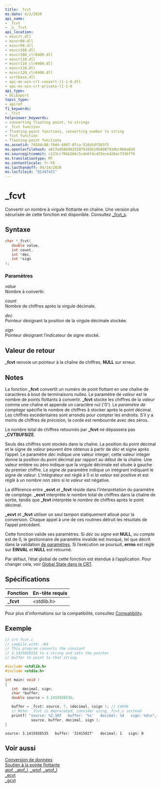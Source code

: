 ```yaml
---
title: _fcvt
ms.date: 4/2/2020
api_name:
- _fcvt
- _o__fcvt
api_location:
- msvcrt.dll
- msvcr80.dll
- msvcr90.dll
- msvcr100.dll
- msvcr100_clr0400.dll
- msvcr110.dll
- msvcr110_clr0400.dll
- msvcr120.dll
- msvcr120_clr0400.dll
- ucrtbase.dll
- api-ms-win-crt-convert-l1-1-0.dll
- api-ms-win-crt-private-l1-1-0
api_type:
- DLLExport
topic_type:
- apiref
f1_keywords:
- _fcvt
helpviewer_keywords:
- converting floating point, to strings
- _fcvt function
- floating-point functions, converting number to string
- fcvt function
- floating-point functions
ms.assetid: 74584c88-f0dd-4907-8fca-52da5df583f5
ms.openlocfilehash: a017ed58b962520793d5b10b088793dbc9b8a83d
ms.sourcegitcommit: c123cc76bb2b6c5cde6f4c425ece420ac733bf70
ms.translationtype: MT
ms.contentlocale: fr-FR
ms.lasthandoff: 04/14/2020
ms.locfileid: "81347431"
---
```

# <a name="_fcvt"></a>_fcvt

Convertir un nombre à virgule flottante en chaîne. Une version plus sécurisée de cette fonction est disponible. Consultez [_fcvt_s](fcvt-s.md).

## <a name="syntax"></a>Syntaxe

```C
char *_fcvt(
   double value,
   int count,
   int *dec,
   int *sign
);
```

### <a name="parameters"></a>Paramètres

*value*<br/>
Nombre à convertir.

*count*<br/>
Nombre de chiffres après la virgule décimale.

*dec*<br/>
Pointeur désignant la position de la virgule décimale stockée.

*sign*<br/>
Pointeur désignant l’indicateur de signe stocké.

## <a name="return-value"></a>Valeur de retour

**_fcvt** renvoie un pointeur à la chaîne de chiffres, **NULL** sur erreur.

## <a name="remarks"></a>Notes

La fonction **_fcvt** convertit un numéro de point flottant en une chaîne de caractères à bout de terminaisons nulles. Le paramètre de *valeur* est le nombre de points flottants à convertir. **_fcvt** stocke les chiffres de la *valeur* comme une chaîne et appende un caractère nul ('0'). Le *paramètre de comptage* spécifie le nombre de chiffres à stocker après le point décimal. Les chiffres excédentaires sont arrondis pour *compter* les endroits. S’il y a moins de chiffres de *précision,* la corde est rembourrée avec des zéros.

Le nombre total de chiffres retournés par **_fcvt** ne dépassera pas **_CVTBUFSIZE**.

Seuls des chiffres sont stockés dans la chaîne. La position du point décimal et le signe de *valeur* peuvent être obtenus à partir de *déc* et signe après l’appel. Le paramètre *déc* indique une valeur integer; cette valeur integer donne la position du point décimal par rapport au début de la chaîne. Une valeur entière ou zéro indique que la virgule décimale est située à gauche du premier chiffre. Le *signe de* paramètre indique un intégrant indiquant le signe de *valeur*. L’intégrateur est réglé à 0 si *la valeur* est positive et est réglé à un nombre non zéro si *la valeur* est négative.

La différence entre **_ecvt** et **_fcvt** réside dans l’interprétation du paramètre de *comptage.* **_ecvt** interprète *le* nombre total de chiffres dans la chaîne de sortie, tandis que **_fcvt** interprète le *nombre* de chiffres après le point décimal.

**_ecvt** et **_fcvt** utiliser un seul tampon statiquement alloué pour la conversion. Chaque appel à une de ces routines détruit les résultats de l’appel précédent.

Cette fonction valide ses paramètres. Si *déc* ou *signe* est **NULL**, ou *compte* est de 0, le gestionnaire de paramètre invalide est invoqué, tel que décrit dans la validation [de paramètres](../../c-runtime-library/parameter-validation.md). Si l’exécution se poursuit, **errno** est réglé sur **EINVAL** et **NULL** est retourné.

Par défaut, l’état global de cette fonction est étendue à l’application. Pour changer cela, voir [Global State dans le CRT](../global-state.md).

## <a name="requirements"></a>Spécifications

|Fonction|En-tête requis|
|--------------|---------------------|
|**_fcvt**|\<stdlib.h>|

Pour plus d’informations sur la compatibilité, consultez [Compatibility](../../c-runtime-library/compatibility.md).

## <a name="example"></a>Exemple

```C
// crt_fcvt.c
// compile with: /W3
// This program converts the constant
// 3.1415926535 to a string and sets the pointer
// buffer to point to that string.

#include <stdlib.h>
#include <stdio.h>

int main( void )
{
   int  decimal, sign;
   char *buffer;
   double source = 3.1415926535;

   buffer = _fcvt( source, 7, &decimal, &sign ); // C4996
   // Note: _fcvt is deprecated; consider using _fcvt_s instead
   printf( "source: %2.10f   buffer: '%s'   decimal: %d   sign: %d\n",
            source, buffer, decimal, sign );
}
```

```Output
source: 3.1415926535   buffer: '31415927'   decimal: 1   sign: 0
```

## <a name="see-also"></a>Voir aussi

[Conversion de données](../../c-runtime-library/data-conversion.md)<br/>
[Soutien à la pointe flottante](../../c-runtime-library/floating-point-support.md)<br/>
[atof, _atof_l, _wtof, _wtof_l](atof-atof-l-wtof-wtof-l.md)<br/>
[_ecvt](ecvt.md)<br/>
[_gcvt](gcvt.md)<br/>
